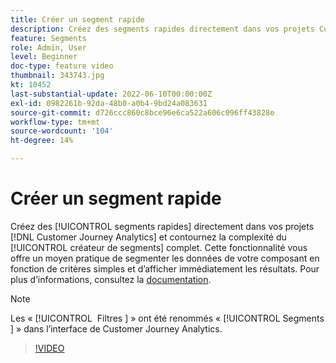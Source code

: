 ```yaml
---
title: Créer un segment rapide
description: Créez des segments rapides directement dans vos projets Customer Journey Analytics et contournez la complexité du créateur de segments complet. Cette fonctionnalité vous offre un moyen pratique de segmenter les données de votre composant en fonction de critères simples et d’afficher immédiatement les résultats.
feature: Segments
role: Admin, User
level: Beginner
doc-type: feature video
thumbnail: 343743.jpg
kt: 10452
last-substantial-update: 2022-06-10T00:00:00Z
exl-id: 0982261b-92da-48b0-a0b4-9bd24a083631
source-git-commit: d726ccc860c8bce96e6ca522a606c096ff43828e
workflow-type: tm+mt
source-wordcount: '104'
ht-degree: 14%

---
```


# Créer un segment rapide

Créez des [!UICONTROL segments rapides] directement dans vos projets [!DNL Customer Journey Analytics] et contournez la complexité du [!UICONTROL créateur de segments] complet. Cette fonctionnalité vous offre un moyen pratique de segmenter les données de votre composant en fonction de critères simples et d’afficher immédiatement les résultats. Pour plus dʼinformations, consultez la [documentation](https://experienceleague.adobe.com/en/docs/analytics-platform/using/cja-components/cja-segments/quick-filters).

>[!NOTE]
>
> Les « [!UICONTROL &#x200B; Filtres &#x200B;] » ont été renommés « [!UICONTROL &#x200B; Segments &#x200B;] » dans l’interface de Customer Journey Analytics.

>[!VIDEO](https://video.tv.adobe.com/v/343743/?quality=12&learn=on)
